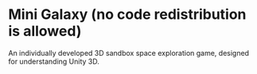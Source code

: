 # Mini Galaxy (no code redistribution is allowed)
 An individually developed 3D sandbox space exploration game, designed for understanding Unity 3D.
 
